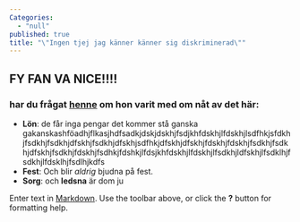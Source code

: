 ```yaml
---
Categories: 
  - "null"
published: true
title: "\"Ingen tjej jag känner känner sig diskriminerad\""
---
```



## FY FAN VA NICE!!!!
### har du frågat [henne](http://www.sf.se "SF Bio") om hon varit med om nåt av det här:

- **Lön**: de får inga pengar det kommer stå ganska gakanskashföadhjflkasjhdfsadkjdskjdskhjfsdjkhfdskhjlfdskhjlsdfhkjsfdkhjfsdkhjfsdkhjdfskhjfsdkhjdfskhjsdfhkjdfskhjdfskhjfdskhjfdskhjfsdkhjfsdkhjdfskhjfsdkhjfdskhjfsdhkjfdshkjlfdsjkhfdskhjlfdskhjlfsdkhjldfskhjlfsdklhjfsdkhjlfdsklhjfsdlhjkdfs
- **Fest**: Och blir _aldrig_ bjudna på fest. 
- **Sorg**: och **ledsna** är dom ju 





Enter text in [Markdown](http://daringfireball.net/projects/markdown/). Use the toolbar above, or click the **?** button for formatting help.
